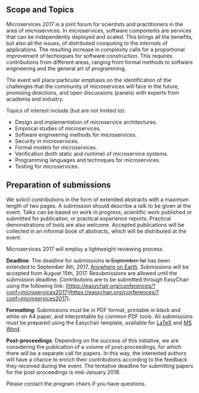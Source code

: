 ## Scope and Topics

Microservices 2017 is a joint forum for scientists and practitioners in the area
of microservices. In microservices, software components are services that can be
independently deployed and scaled. This brings all the benefits, but also all
the issues, of distributed computing to the *internals* of applications. The
resulting increase in complexity calls for a proportional improvement of
techniques for software construction. This requires contributions from different
areas, ranging from formal methods to software engineering and the general art
of programming.

The event will place particular emphasis on the identification of the challenges
that the community of microservices will face in the future, promising
directions, and open discussions (panels) with experts from academia and
industry.

Topics of interest include (but are not limited to):

- Design and implementation of microservice architectures.
- Empirical studies of microservices.
- Software engineering methods for microservices.
- Security in microservices.
- Formal models for microservices.
- Verification (both static and runtime) of microservice systems.
- Programming languages and techniques for microservices.
- Testing for microservices.

## Preparation of submissions

We solicit contributions in the form of extended abstracts with a maximum length
of two pages. A submission should describe a talk to be given at the event.
Talks can be based on work in progress, scientific work published or submitted
for publication, or practical experience reports. Practical demonstrations of
tools are also welcome. Accepted publications will be collected in an informal
book of abstracts, which will be distributed at the event.

Microservices 2017 will employ a lightweight reviewing process.

**Deadline**: The deadline for submissions <del>is September 1st</del> has been extended to September 4th, 2017, [Anywhere on Earth](https://en.wikipedia.org/wiki/Anywhere_on_Earth). Submissions will be accepted from August 15th, 2017. Resubmissions are allowed until the submission deadline. Contributions are to be submitted through EasyChair using the following link: [https://easychair.org/conferences/?conf=microservices2017](https://easychair.org/conferences/?conf=microservices2017).

**Formatting**: Submissions must be in PDF format, printable in black and white on A4 paper, and interpretable by common PDF tools. All submissions must be prepared using the Easychair template, available for [LaTeX](https://easychair.org/publications/easychair.zip) and [MS Word](https://easychair.org/publications/easychair.docx).

**Post-proceedings**: Depending on the success of this initiative, we are considering the publication of a volume of post-proceedings, for which there will be a separate call for papers. In this way, the interested authors will have a chance to enrich their contributions according to the feedback they received during the event. The tentative deadline for submitting papers for the post-proceedings is mid-January 2018.

Please contact the program chairs if you have questions.

